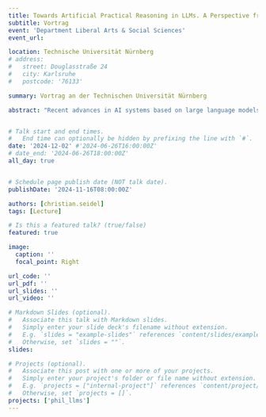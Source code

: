 ```yaml
---
title: Towards Artificial Practical Reasoning in LLMs. A Perspective from Philosophical Ethics
subtitle: Vortrag
event: 'Department Liberal Arts & Social Sciences'
event_url: 

location: Technische Universität Nürnberg
# address:
#   street: Douglasstraße 24
#   city: Karlsruhe
#   postcode: '76133'

summary: Vortrag an der Technischen Universität Nürnberg

abstract: "Recent advances in AI systems based on large language models (LLMs) suggest the idea that some higher cognitive abilities (including advanced rational abilities) may emerge from linguistic abilities, both in humans and in artificial systems. This hypothesis opens up a new perspective on a deeper philosophical question about the relationship between language and morality: how much of our capacity for practical reasoning and moral judgement is actually contained in language and encoded in linguistic practices? A systematic study of artificial practical reasoning in LLMs could shed light on this question. As a first step in this direction, I will explain how a moral-theoretical conceptual framework from philosophical ethics can be imported to build LLM pipelines that (a) assess elementary responsiveness to practical reasons and (b) elicit (the structure of) episodes of artificial practical reasoning. This provides the basis for systematically addressing questions about LLMs' capacities for practical reasoning: can they identify reason-giving facts? Are they reason-responsive, i.e. are they sensitive (in the right way) to changes in the reason-giving facts or to changes in the structure of practical reasons? What are the structural properties of a given LLM's episodes of practical reasoning, e.g. are they universalizable, impartial, consequentialist, aggregationist, etc.? I will conclude with a brief outlook on some philosophical questions that need to be explored further, particularly with regard to collective practical deliberation in democracies."


# Talk start and end times.
#   End time can optionally be hidden by prefixing the line with `#`.
date: '2024-12-02' #'2024-06-26T16:00:00Z'
# date_end: '2024-06-26T18:00:00Z'
all_day: true


# Schedule page publish date (NOT talk date).
publishDate: '2024-11-16T08:00:00Z'

authors: [christian.seidel]
tags: [Lecture]

# Is this a featured talk? (true/false)
featured: true

image:
  caption: ''
  focal_point: Right

url_code: ''
url_pdf: ''
url_slides: ''
url_video: ''

# Markdown Slides (optional).
#   Associate this talk with Markdown slides.
#   Simply enter your slide deck's filename without extension.
#   E.g. `slides = "example-slides"` references `content/slides/example-slides.md`.
#   Otherwise, set `slides = ""`.
slides:

# Projects (optional).
#   Associate this post with one or more of your projects.
#   Simply enter your project's folder or file name without extension.
#   E.g. `projects = ["internal-project"]` references `content/project/deep-learning/index.md`.
#   Otherwise, set `projects = []`.
projects: ['phil_llms']
---
```

